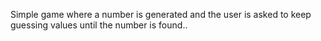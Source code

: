 Simple game where a number is generated and the user is asked to keep guessing values until the number is found..